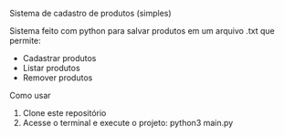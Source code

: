 Sistema de cadastro de produtos (simples)

Sistema feito com python para salvar produtos em um arquivo .txt que permite:

- Cadastrar produtos
- Listar produtos
- Remover produtos 

Como usar

1. Clone este repositório
3. Acesse o terminal e execute o projeto: python3 main.py
